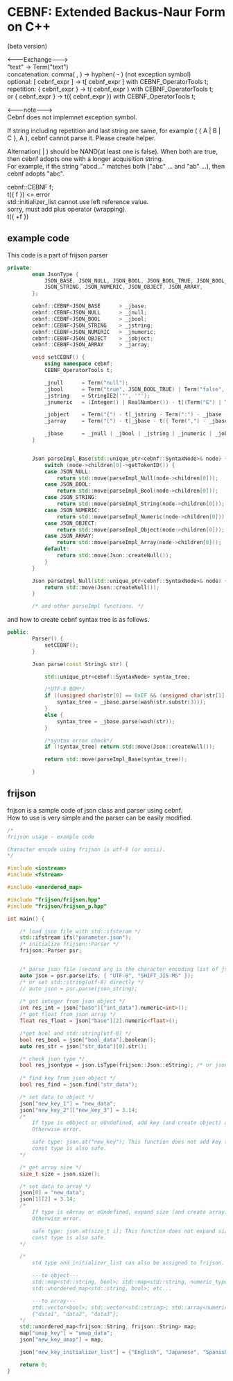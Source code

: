 # CEBNF: Extended Backus-Naur Form on C++
 
 (beta version)  

 <---Exchange--->  
"text" -> Term("text")  
concatenation: comma( , ) -> hyphen( - ) (not exception symbol)  
optional: [ cebnf_expr ] -> t[ cebnf_expr ] with CEBNF_OperatorTools t;  
repetition: { cebnf_expr } -> t( cebnf_expr ) with CEBNF_OperatorTools t;  
or  { cebnf_expr } -> t({ cebnf_expr }) with CEBNF_OperatorTools t;  

<---note--->  
Cebnf does not implemnet exception symbol.  

If string including repetition and last string are same, for example ( { A | B | C }, A ), cebnf cannot parse it. Please create helper.  

Alternation( | ) should be NAND(at least one is false). When both are true, then cebnf adopts one with a longer acquisition string.  
For example, if the string "abcd..." matches both ("abc" ... and "ab" ...), then cebnf adopts "abc".  

cebnf::CEBNF<TokenID> f;  
t({ f })  <= error  
std::initializer_list cannot use left reference value.  
sorry, must add plus operator (wrapping).  
t({ +f })  

## example code

This code is a part of frijson parser

```cpp
private:
		enum JsonType {
			JSON_BASE, JSON_NULL, JSON_BOOL, JSON_BOOL_TRUE, JSON_BOOL_FALSE,
			JSON_STRING, JSON_NUMERIC, JSON_OBJECT, JSON_ARRAY,
		};

		cebnf::CEBNF<JSON_BASE		> _jbase;
		cebnf::CEBNF<JSON_NULL		> _jnull;
		cebnf::CEBNF<JSON_BOOL		> _jbool;
		cebnf::CEBNF<JSON_STRING	> _jstring;
		cebnf::CEBNF<JSON_NUMERIC	> _jnumeric;
		cebnf::CEBNF<JSON_OBJECT	> _jobject;
		cebnf::CEBNF<JSON_ARRAY		> _jarray;

		void setCEBNF() {
			using namespace cebnf;
			CEBNF_OperatorTools t;

			_jnull      = Term("null");
			_jbool      = Term("true", JSON_BOOL_TRUE) | Term("false", JSON_BOOL_FALSE);
			_jstring    = StringIE2('"', '"');
			_jnumeric   = (Integer() | RealNumber()) - t[(Term("E") | Term("e")) - Integer()];

			_jobject    = Term("{") - t[_jstring - Term(":") - _jbase - t({ Term(",") - _jstring - Term(":") - _jbase })] - Term("}");
			_jarray     = Term("[") - t[_jbase - t({ Term(",") - _jbase })] - Term("]");

			_jbase		= _jnull | _jbool | _jstring | _jnumeric | _jobject | _jarray;
		}


		Json parseImpl_Base(std::unique_ptr<cebnf::SyntaxNode>& node) {
			switch (node->children[0]->getTokenID()) {
			case JSON_NULL:
				return std::move(parseImpl_Null(node->children[0]));
			case JSON_BOOL:
				return std::move(parseImpl_Bool(node->children[0]));
			case JSON_STRING:
				return std::move(parseImpl_String(node->children[0]));
			case JSON_NUMERIC:
				return std::move(parseImpl_Numeric(node->children[0]));
			case JSON_OBJECT:
				return std::move(parseImpl_Object(node->children[0]));
			case JSON_ARRAY:
				return std::move(parseImpl_Array(node->children[0]));
			default:
				return std::move(Json::createNull());
			}
		}

		Json parseImpl_Null(std::unique_ptr<cebnf::SyntaxNode>& node) {
			return std::move(Json::createNull());
		}

        /* and other parseImpl functions. */
```

and how to create cebnf syntax tree is as follows.

```cpp
public:
		Parser() {
			setCEBNF();
		}

		Json parse(const String& str) {

			std::unique_ptr<cebnf::SyntaxNode> syntax_tree;

			/*UTF-8 BOM*/
			if ((unsigned char)str[0] == 0xEF && (unsigned char)str[1] == 0xBB && (unsigned char)str[2] == 0xBF) {
				syntax_tree = _jbase.parse(wash(str.substr(3)));
			}
			else {
				syntax_tree = _jbase.parse(wash(str));
			}

			/*syntax error check*/
			if (!syntax_tree) return std::move(Json::createNull());

			return std::move(parseImpl_Base(syntax_tree));

		}
```

## frijson

frijson is a sample code of json class and parser using cebnf.  
How to use is very simple and the parser can be easily modified.

```cpp
/*
frijson usage - example code

Character encode using frijson is utf-8 (or ascii).
*/

#include <iostream>
#include <fstream>

#include <unordered_map>

#include "frijson/frijson.hpp"
#include "frijson/frijson_p.hpp"

int main() {

	/* load json file with std::ifsteram */
	std::ifstream ifs("parameter.json");
	/* initialize frijson::Parser */
	frijson::Parser psr;


	/* parse json file (second arg is the character encoding list of json file. from list to utf-8...) */
	auto json = psr.parse(ifs, { "UTF-8", "SHIFT_JIS-MS" });
	/* or set std::string(utf-8) directly */
	// auto json = psr.parse(json_string);
	
	/* get integer from json object */
	int res_int = json["base"]["int_data"].numeric<int>();
	/* get float from json array */
	float res_float = json["base"][2].numeric<float>();

	/*get bool and std::string(utf-8) */
	bool res_bool = json["bool_data"].boolean();
	auto res_str = json["str_data"][0].str();

	/* check json type */
	bool res_jsontype = json.isType(frijson::Json::eString); /* or json.isString(); */
	
	/* find key from json object */
	bool res_find = json.find("str_data");

	/* set data to object */
	json["new_key_1"] = "new_data";
	json["new_key_2"]["new_key_3"] = 3.14;
	/* 
	    If type is eObject or eUndefined, add key (and create object) automatically.
		Otherwise error.

		safe type: json.at("new_key"); This function does not add key to object automatically.
		const type is also safe.
	*/

	/* get array size */
	size_t size = json.size();

	/* set data to array */
	json[0] = "new_data";
	json[1][2] = 3.14;
	/*
		If type is eArray or eUndefined, expand size (and create array) automatically. Similar to object.
		Otherwise error.

		safe type: json.at(size_t i); This function does not expand size to array automatically.
		const type is also safe.
	*/

	/* 
	    std type and initializer_list can also be assigned to frijson. 

		---to object---
		std::map<std::string, bool>; std::map<std::string, numeric_type>; std::map<std::string, std::string>;
		std::unordered_map<std::string, bool>; etc...

		---to array---
		std::vector<bool>; std::vector<std::string>; std::array<numeric_type>; etc...
		{"data1", "data2", "data3"};
	*/
	std::unordered_map<frijson::String, frijson::String> map;
	map["umap_key"] = "umap_data";
	json["new_key_umap"] = map;

	json["new_key_initializer_list"] = {"English", "Japanese", "Spanish"};

	return 0;
}
```

